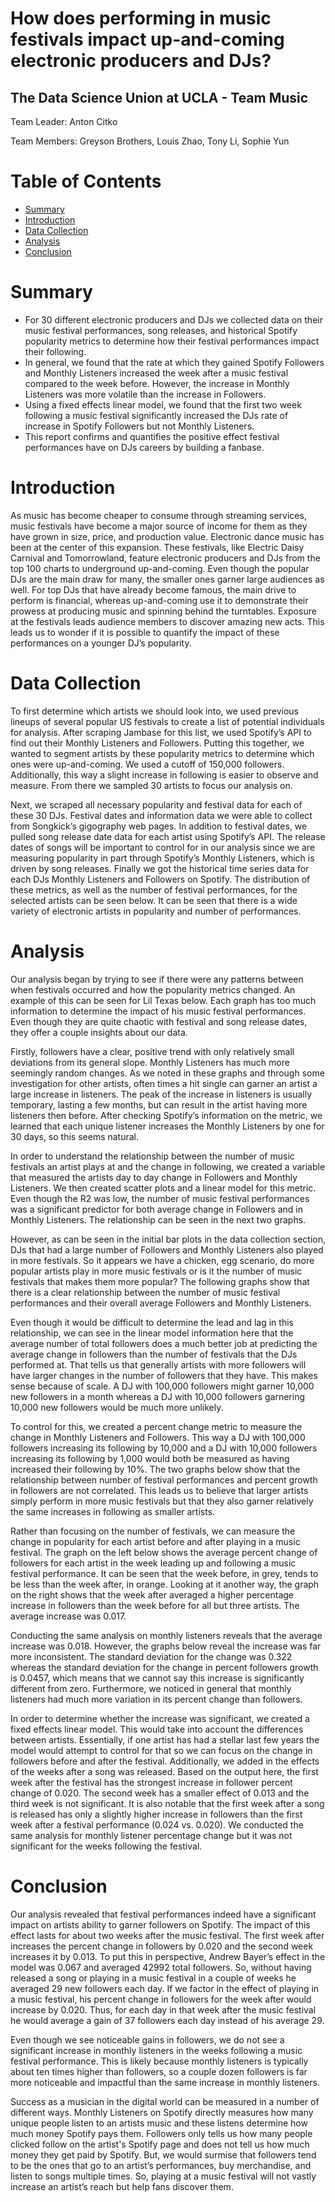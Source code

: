 # How does performing in music festivals impact up-and-coming electronic producers and DJs?
## The Data Science Union at UCLA - Team Music
Team Leader: Anton Citko

Team Members: Greyson Brothers, Louis Zhao, Tony Li, Sophie Yun

# Table of Contents
- [Summary](#summary)
- [Introduction](#introduction)
- [Data Collection](#data-collection)
- [Analysis](#analysis)
- [Conclusion](#conclusion)

# Summary

* For 30 different electronic producers and DJs we collected data on their music festival performances, song releases, and historical Spotify popularity metrics to determine how their festival performances impact their following.
* In general, we found that the rate at which they gained Spotify Followers and Monthly Listeners increased the week after a music festival compared to the week before. However, the increase in Monthly Listeners was more volatile than the increase in Followers.
* Using a fixed effects linear model, we found that the first two week following a music festival significantly increased the DJs rate of increase in Spotify Followers but not Monthly Listeners.
* This report confirms and quantifies the positive effect festival performances have on DJs careers by building a fanbase.

# Introduction
As music has become cheaper to consume through streaming services, music festivals have become a major source of income for them as they have grown in size, price, and production value. Electronic dance music has been at the center of this expansion. These festivals, like Electric Daisy Carnival and Tomorrowland, feature electronic producers and DJs from the top 100 charts to underground up-and-coming. Even though the popular DJs are the main draw for many, the smaller ones garner large audiences as well. For top DJs that have already become famous, the main drive to perform is financial, whereas up-and-coming use it to demonstrate their prowess at producing music and spinning behind the turntables. Exposure at the festivals leads audience members to discover amazing new acts. This leads us to wonder if it is possible to quantify the impact of these performances on a younger DJ’s popularity.

# Data Collection
To first determine which artists we should look into, we used previous lineups of several popular US festivals to create a list of potential individuals for analysis. After scraping Jambase for this list, we used Spotify’s API to find out their Monthly Listeners and Followers. Putting this together, we wanted to segment artists by these popularity metrics to determine which ones were up-and-coming. We used a cutoff of 150,000 followers. Additionally, this way a slight increase in following is easier to observe and measure. From there we sampled 30 artists to focus our analysis on.

Next, we scraped all necessary popularity and festival data for each of these 30 DJs. Festival dates and information data we were able to collect from Songkick’s gigography web pages. In addition to festival dates, we pulled song release date data for each artist using Spotify’s API. The release dates of songs will be important to control for in our analysis since we are measuring popularity in part through Spotify’s Monthly Listeners, which is driven by song releases. Finally we got the historical time series data for each DJs Monthly Listeners and Followers on Spotify. The distribution of these metrics, as well as the number of festival performances, for the selected artists can be seen below. It can be seen that there is a wide variety of electronic artists in popularity and number of performances.

# Analysis
Our analysis began by trying to see if there were any patterns between when festivals occurred and how the popularity metrics changed. An example of this can be seen for Lil Texas below. Each graph has too much information to determine the impact of his music festival performances. Even though they are quite chaotic with festival and song release dates, they offer a couple insights about our data.

Firstly, followers have a clear, positive trend with only relatively small deviations from its general slope. Monthly Listeners has much more seemingly random changes. As we noted in these graphs and through some investigation for other artists, often times a hit single can garner an artist a large increase in listeners. The peak of the increase in listeners is usually temporary, lasting a few months, but can result in the artist having more listeners then before. After checking Spotify’s information on the metric, we learned that each unique listener increases the Monthly Listeners by one for 30 days, so this seems natural.

In order to understand the relationship between the number of music festivals an artist plays at and the change in following, we created a variable that measured the artists day to day change in Followers and Monthly Listeners. We then created scatter plots and a linear model for this metric. Even though the R2 was low, the number of music festival performances was a significant predictor for both average change in Followers and in Monthly Listeners. The relationship can be seen in the next two graphs.

However, as can be seen in the initial bar plots in the data collection section, DJs that had a large number of Followers and Monthly Listeners also played in more festivals. So it appears we have a chicken, egg scenario, do more popular artists play in more music festivals or is it the number of music festivals that makes them more popular? The following graphs show that there is a clear relationship between the number of music festival performances and their overall average Followers and Monthly Listeners.

Even though it would be difficult to determine the lead and lag in this relationship, we can see in the linear model information here that the average number of total followers does a much better job at predicting the average change in followers than the number of festivals that the DJs performed at. That tells us that generally artists with more followers will have larger changes in the number of followers that they have. This makes sense because of scale. A DJ with 100,000 followers might garner 10,000 new followers in a month whereas a DJ with 10,000 followers garnering 10,000 new followers would be much more unlikely.

To control for this, we created a percent change metric to measure the change in Monthly Listeners and Followers. This way a DJ with 100,000 followers increasing its following by 10,000 and a DJ with 10,000 followers increasing its following by 1,000 would both be measured as having increased their following by 10%. The two graphs below show that the relationship between number of festival performances and percent growth in followers are not correlated. This leads us to believe that larger artists simply perform in more music festivals but that they also garner relatively the same increases in following as smaller artists.

Rather than focusing on the number of festivals, we can measure the change in popularity for each artist before and after playing in a music festival. The graph on the left below shows the average percent change of followers for each artist in the week leading up and following a music festival performance. It can be seen that the week before, in grey, tends to be less than the week after, in orange. Looking at it another way, the graph on the right shows that the week after averaged a higher percentage increase in followers than the week before for all but three artists. The average increase was 0.017.

Conducting the same analysis on monthly listeners reveals that the average increase was 0.018. However, the graphs below reveal the increase was far more inconsistent. The standard deviation for the change was 0.322 whereas the standard deviation for the change in percent followers growth is 0.0457, which means that we cannot say this increase is significantly different from zero. Furthermore, we noticed in general that monthly listeners had much more variation in its percent change than followers.

In order to determine whether the increase was significant, we created a fixed effects linear model. This would take into account the differences between artists. Essentially, if one artist has had a stellar last few years the model would attempt to control for that so we can focus on the change in followers before and after the festival. Additionally, we added in the effects of the weeks after a song was released. Based on the output here, the first week after the festival has the strongest increase in follower percent change of 0.020. The second week has a smaller effect of 0.013 and the third week is not significant. It is also notable that the first week after a song is released has only a slightly higher increase in followers than the first week after a festival performance (0.024 vs. 0.020). We conducted the same analysis for monthly listener percentage change but it was not significant for the weeks following the festival.

# Conclusion
Our analysis revealed that festival performances indeed have a significant impact on artists ability to garner followers on Spotify. The impact of this effect lasts for about two weeks after the music festival. The first week after increases the percent change in followers by 0.020 and the second week increases it by 0.013. To put this in perspective, Andrew Bayer’s effect in the model was 0.067 and averaged 42992 total followers. So, without having released a song or playing in a music festival in a couple of weeks he averaged 29 new followers each day. If we factor in the effect of playing in a music festival, his percent change in followers for the week after would increase by 0.020. Thus, for each day in that week after the music festival he would average a gain of 37 followers each day instead of his average 29.

Even though we see noticeable gains in followers, we do not see a significant increase in monthly listeners in the weeks following a music festival performance. This is likely because monthly listeners is typically about ten times higher than followers, so a couple dozen followers is far more noticeable and impactful than the same increase in monthly listeners.

Success as a musician in the digital world can be measured in a number of different ways. Monthly Listeners on Spotify directly measures how many unique people listen to an artists music and these listens determine how much money Spotify pays them. Followers only tells us how many people clicked follow on the artist's Spotify page and does not tell us how much money they get paid by Spotify. But, we would surmise that followers tend to be the ones that go to an artist’s performances, buy merchandise, and listen to songs multiple times. So, playing at a music festival will not vastly increase an artist’s reach but help fans discover them.
